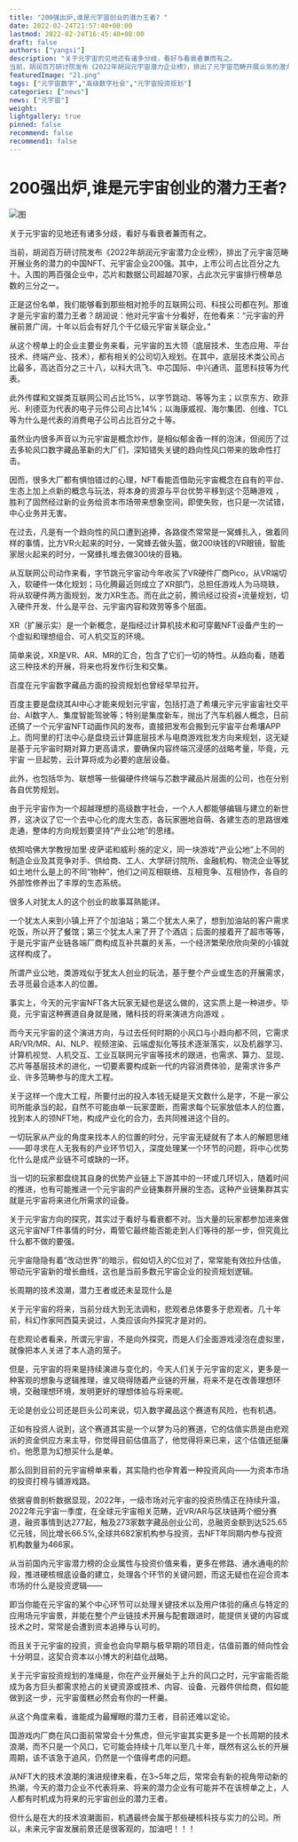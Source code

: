 ```yaml
---
title: "200强出炉,谁是元宇宙创业的潜力王者? "
date: 2022-02-24T21:57:40+08:00
lastmod: 2022-02-24T16:45:40+08:00
draft: false
authors: ["yangsi"]
description: "关于元宇宙的见地还有诸多分歧，看好与看衰者兼而有之。
当前，胡润百万研讨院发布《2022年胡润元宇宙潜力企业榜》，排出了元宇宙范畴开展业务的潜力的中国NFT、元宇宙企业200强。其中，上市公司占比百分之九十。入围的两百强企业中，芯片和数据公司超越70家，占此次元宇宙排行榜单总数的三分之一。"
featuredImage: "21.png"
tags: ["元宇宙数字","高级数字社会","元宇宙投资规划"]
categories: ["news"]
news: ["元宇宙"]
weight: 
lightgallery: true
pinned: false
recommend: false
recommend1: false
---
```


# 200强出炉,谁是元宇宙创业的潜力王者? 

![图](https://p5.itc.cn/q_70/images01/20220629/aed75cb083484bd6ba9f77e8c4332ffe.jpeg)

关于元宇宙的见地还有诸多分歧，看好与看衰者兼而有之。

当前，胡润百万研讨院发布《2022年胡润元宇宙潜力企业榜》，排出了元宇宙范畴开展业务的潜力的中国NFT、元宇宙企业200强。其中，上市公司占比百分之九十。入围的两百强企业中，芯片和数据公司超越70家，占此次元宇宙排行榜单总数的三分之一。

正是这份名单，我们能够看到那些相对抢手的互联网公司、科技公司都在列。那谁才是元宇宙的潜力王者？胡润说：他对元宇宙十分看好，在他看来：“元宇宙的开展前景广阔，十年以后会有好几个千亿级元宇宙关联企业。”

从这个榜单上的企业主要业务来看，元宇宙的五大领（底层技术、生态应用、平台技术、终端产业、技术），都有相关的公司切入规划。在其中，底层技术类公司占比最多，高达百分之三十八，以科大讯飞、中芯国际、中兴通讯、蓝思科技等为代表。

此外传媒和文娱类互联网公司占比15%，以字节跳动、等等为主；以京东方、欧菲光、利德亚为代表的电子元件公司占比14%；以海康威视、海尔集团、创维、TCL等为什么是代表的消费电子公司占比百分之十等。

虽然业内很多声音以为元宇宙是概念炒作，是相似郁金香一样的泡沫，但阅历了过去多轮风口数字藏品革新的大厂们，深知错失关键的趋向性风口带来的致命性打击。

因而，很多大厂都有惧怕错过的心理，NFT看能否借助元宇宙概念在自有的平台、生态上加上点新的概念与玩法，将本身的资源与平台优势平移到这个范畴游戏 ，胜利了固然经过新的业务给资本市场带来想象空间，即使失败，也只是一次试错，中心业务并无害。

在过去，凡是有一个趋向性的风口遭到追捧，各路俊杰常常是一窝蜂扎入，做着同样的事情，比方VR火起来的时分，一窝蜂去做头盔，做200块钱的VR眼镜，智能家居火起来的时分，一窝蜂扎堆去做300块的音箱。

从互联网公司动作来看，字节跳元宇宙动今年收买了VR硬件厂商Pico，从VR端切入，软硬件一体化规划；马化腾最近则成立了XR部门，总担任游戏人为马晓轶，将从软硬件两方面规划，发力XR生态。而在此之前，腾讯经过投资+流量规划，切入硬件开发、什么是平台、元宇宙内容和效劳等多个层面。

XR（扩展示实）是一个新概念，是指经过计算机技术和可穿戴NFT设备产生的一个虚拟和理想组合、可人机交互的环境。

简单来说，XR是VR、AR、MR的汇合，包含了它们一切的特性。从趋向看，随着这三种技术的开展，将来也将发作衍生和交集。

百度在元宇宙数字藏品方面的投资规划也曾经早早拉开。

百度主要是盘绕其AI中心才能来规划元宇宙，包括打造了希壤元宇元宇宙宙社交平台、AI数字人、集度智能驾驶等；特别是集度新车，抛出了汽车机器人概念，日前还搞了一个元宇宙NFT动画作风的发布，直接把发布会搬到元宇宙平台希壤APP上。而阿里的打法中心是盘绕云计算底层技术与电商游戏批发方向来规划，这无疑是基于元宇宙时期对算力更高请求，要确保内容终端沉浸感的战略考量，毕竟，元宇宙 一旦起势，云计算将成为必要的底层设备。

此外，也包括华为、联想等一些偏硬件终端与芯数字藏品片层面的公司，也在分别各自优势规划。

由于元宇宙作为一个超越理想的高级数字社会，一个人人都能够编辑与建立的新世界，这决议了它一个去中心化的庞大生态，各玩家圈地自萌、各建生态的思路很难走通，整体的方向规划要坚持“产业公地”的思绪。

依照哈佛大学教授加里·皮萨诺和威利·施的定义，同一块游戏“产业公地”上不同的制造企业及其竞争对手、供给商、工人、大学研讨院所、金融机构、物流企业等犹如土地什么是上的不同“物种”，他们之间互相联络、互相竞争、互相协作，各自的外部性修养出了丰厚的生态系统。

很多人对犹太人的这个创业的故事耳熟能详。

一个犹太人来到小镇上开了个加油站；第二个犹太人来了，想到加油站的客户需求吃饭，所以开了餐馆；第三个犹太人来了开了个酒店；后面的接着开了超市等等，于是元宇宙产业链各端厂商构成互补共赢的关系，一个经济繁荣欣欣向荣的小镇就这样构成了。

所谓产业公地，类游戏似于犹太人创业的玩法，基于整个产业或生态的开展需求，去寻觅最合适本人的位置。

事实上，今天的元宇宙NFT各大玩家无疑也是这么做的，这实质上是一种进步。毕竟，元宇宙这种赛道自身就是赌，赌科技的将来演进方向游戏 。

而今天元宇宙的这个演进方向，与过去任何时期的小风口与小趋向都不同，它需求AR/VR/MR、AI、NLP、视频渲染、云端虚拟化等技术逐渐落实，以及机器学习、计算机视觉、人机交互、工业互联网元宇宙等技术的跟进，也需求、算力、显现、芯片等基层技术的进化，一切要素要构成新一代的内容消费体验，是需求许多产业、许多范畴参与的庞大工程。

关于这样一个庞大工程，所要付出的投入本钱无疑是天文数什么是字，不是一家公司所能承当的起，自然不可能由单一玩家垄断，而需求每个玩家放低本人的位置，找到本人的领NFT地，构成产业化的合力，去共同推进这个目的。

一切玩家从产业的角度来找本人的位置的时分，元宇宙无疑就有了本人的解题思绪——即寻求在人无我有的产业环节切入，深度处理某一个环节的问题，将中心优势化什么是成产业链不可或缺的一环。

当一切的玩家都盘绕其自身的优势产业链上下游其中的一环或几环切入，随着时间的推进，也有可能推进一个元宇宙的产业链集群开展的生态。这种产业链集群其实就是元宇宙将来进化所需求的设备。

关于元宇宙方向的探究，其实过于看好与看衰都不对。当大量的玩家都参加进来做这元宇宙NFT件事情的时分，甭管它最终能否能走到人们等待的那一步，但究竟比什么都不做的要强。

元宇宙隐隐有着“改动世界”的暗示，假如切入的C位对了，常常能有效拉升估值，带动元宇宙新的增长曲线，这也是当前多数元宇宙企业的投资规划逻辑。

长周期的技术浪潮，潜力王者或还未呈现什么是

关于元宇宙的将来，当前分歧大到无法调和，悲观者总体要多于悲观者。几十年前，科幻作家阿西莫夫说过，人类应该向外探究才是对的。

在悲观论者看来，所谓元宇宙，不是向外探究，而是人们全面游戏浸泡在虚拟里，就像把本人关进了本人造的笼子。

但是，元宇宙的将来是持续演进与变化的，今天人们关于元宇宙的定义，更多是一种客观的想象与逻辑推理，谁又晓得随着产业链的开展，将来不是在改善理想环境，交融理想环境，发明更好的理想体验与将来呢。

无论是创业公司还是巨头公司来说，切入数字藏品这个赛道有风险，也有机遇。

正如有投资人说到，这个赛道其实是一个以梦为马的赛道，它的估值实质是由悲观派的资金供应方来主导，你觉得目前估值高了，他觉得将来已来，这个估值还挺廉价。他愿意为幻想买什么是单。

那么回到目前的元宇宙榜单来看，其实隐约也孕育着一种投资风向——为资本市场的投资打榜与铺游戏路。

依据睿兽剖析数据显现，2022年，一级市场对元宇宙的投资热情正在持续升温，2022年元宇宙一季度，在全球元宇宙相关范畴，近VR/AR与区块链两个细分赛道，融资事情到达277起，触及273家数字藏品创业公司，总融资金额到达525.65亿元钱，同比增长66.5%,全球共682家机构参与投资，去NFT年同期内参与投资机构数量为466家。

从当前国内元宇宙潜力榜的企业属性与投资价值来看，更多在修路、通水通电的阶段，推进硬核根底设备的建立，处理各个环节的关键问题，而这无疑也在迎合资本市场的什么是投资逻辑——

即当你能在元宇宙的某个中心环节可以处理关键技术以及用户体验的痛点与特定的应用场元宇宙景，并能在整个产业链技术开展与配套跟进时，能提供关键的内容或技术之时，常常是会遭到资本追捧与认可的。

而且关于元宇宙的投资，资金也会向早期与极早期的项目走，估值前置的倾向性会十分明显，这契合资本以小博大的利益化战略。

关于元宇宙投资规划的准绳是，你在产业开展处于上升的风口之时，元宇宙能否能成为各方巨头都需求抢占的关键资源或技术、内容、设备、元器件供给商，假如能做到这一步，元宇宙蛋糕必然会有你的一杯羹。

从这个角度来看，谁能成为最耀眼的潜力王者，目前还难以定论。

国游戏内厂商在风口面前常常会十分焦虑，但元宇宙其实更多是一个长周期的技术浪潮，而不只是一个风口，它可能会持续十几年以至几十年，既然有这么长的开展周期，该不该急于追风，仍然是一个值得考虑的问题。

从NFT大的技术浪潮的演进规律来看，在3~5年之后，常常会有新的视角带动新的热潮，今天的潜力企业不代表将来、将来的潜力企业有可能并不在该榜单之上，人人都有时机成为将来的元宇宙创业的潜力王者。

但什么是在大的技术浪潮面前，机遇最终会属于那些硬核科技与实力的公司。所以，未来元宇宙发展前景还是很客观的，加油吧！！！